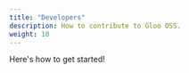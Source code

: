 ```yaml
---
title: "Developers"
description: How to contribute to Gloo OSS.
weight: 10
---
```


Here's how to get started!